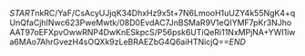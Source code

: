 $START$nkRC/YaF/CsAcyUJjqK34DhxHz9x5t+7N6LmooH1uUZY4k55NgK4+qUnQfaCjhINwc623PweMwtk/08D0EvdAC7JnBSMaR9V1eQIYMF7pKr3NJhoAAT97oEFXpvOwwRNP4DwKnESkpcS/P56psk6UTiQeRi11NxMPjNA+YWI1iwa6MAo7AhrGvezH4sOQXk9zLeBRAEZbG4Q6aiHTNicjQ==$END$